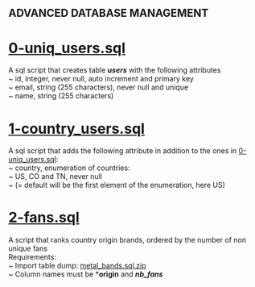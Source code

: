 ## ADVANCED DATABASE MANAGEMENT

# [0-uniq_users.sql](./0-uniq_users.sql)
A sql script that creates table ***users*** with the following attributes<br>
	~ id, integer, never null, auto increment and primary key<br>
	~ email, string (255 characters), never null and unique<br>
	~ name, string (255 characters)<br>

# [1-country_users.sql](./1-country_users.sql)
A sql script that adds the following attribute in addition to the ones in [0-uniq_users.sql](./0-uniq_users.sql):<br>
	~ country, enumeration of countries:<br>
		~ US, CO and TN, never null<br>
		~ (= default will be the first element of the enumeration, here US)

# [2-fans.sql](./2-fans.sql)
A script that ranks country origin brands, ordered by the number of non unique fans<br>
Requirements:<br>
	~ Import table dump: [metal_bands.sql.zip](./metal_bands.sql.zip)<br>
	~ Column names must be ***origin** and ***nb_fans***

#
